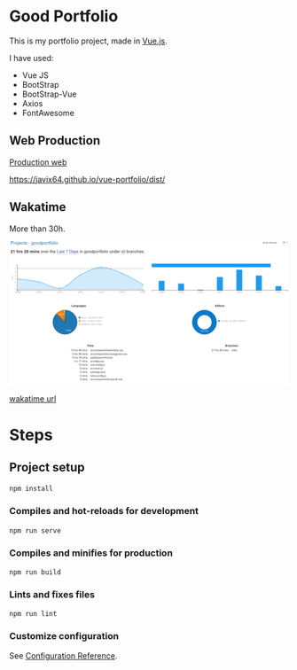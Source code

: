 # Good Portfolio
This is my portfolio project, made in [Vue.js](https://vuejs.org/).

I have used:
- Vue JS
- BootStrap
- BootStrap-Vue
- Axios
- FontAwesome


## Web Production
[Production web]([https://link](https://javix64.github.io/vue-portfolio/dist/))

https://javix64.github.io/vue-portfolio/dist/


## Wakatime
More than 30h.

![image Wakatime](goodPortfolio.png)

[wakatime url](https://wakatime.com/@8c413fb3-2356-4d3d-acf6-fbe71e974e55/projects/uixdcxcmxb?start=2021-01-30&end=2021-02-05)





# Steps

## Project setup
```
npm install
```

### Compiles and hot-reloads for development
```
npm run serve
```

### Compiles and minifies for production
```
npm run build
```

### Lints and fixes files
```
npm run lint
```

### Customize configuration
See [Configuration Reference](https://cli.vuejs.org/config/).
